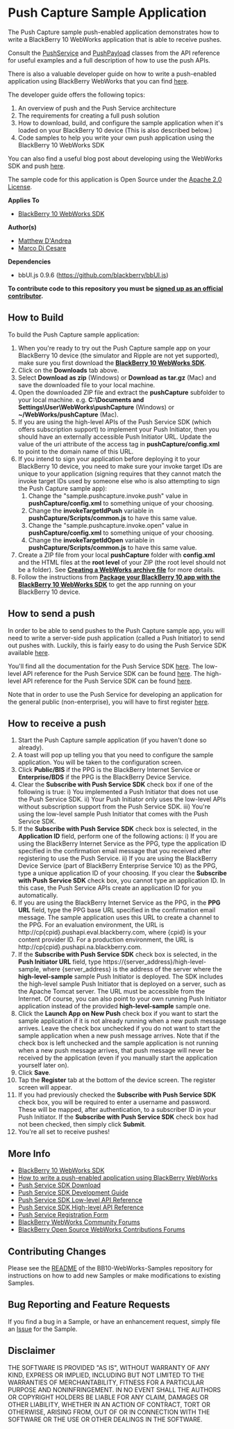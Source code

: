 # Push Capture Sample Application

The Push Capture sample push-enabled application demonstrates how to write a BlackBerry 10 WebWorks application that is able to receive pushes. 

Consult the [PushService](https://developer.blackberry.com/html5/apis/blackberry.push.pushservice.html) and [PushPayload](https://developer.blackberry.com/html5/apis/blackberry.push.pushpayload.html) classes from the API reference for useful examples and a full description of how to use the
push APIs. 

There is also a valuable developer guide on how to write a push-enabled application using BlackBerry WebWorks that you can find [here](https://developer.blackberry.com/html5/documentation/push_service.html).

The developer guide offers the following topics:

1. An overview of push and the Push Service architecture
2. The requirements for creating a full push solution
3. How to download, build, and configure the sample application when it's loaded on your BlackBerry 10 device (This is also described below.)
4. Code samples to help you write your own push application using the BlackBerry 10 WebWorks SDK

You can also find a useful blog post about developing using the WebWorks SDK and push [here](http://devblog.blackberry.com/2012/08/blackberry-10-webworks-push-app).

The sample code for this application is Open Source under the [Apache 2.0 License](http://www.apache.org/licenses/LICENSE-2.0.html).


**Applies To**

* [BlackBerry 10 WebWorks SDK](https://developer.blackberry.com/html5/download/sdk)

**Author(s)** 

* [Matthew D'Andrea](https://github.com/mdandrea)
* [Marco Di Cesare](https://github.com/mdicesare)

**Dependencies**

* bbUI.js 0.9.6 (https://github.com/blackberry/bbUI.js)

**To contribute code to this repository you must be [signed up as an official contributor](http://blackberry.github.com/howToContribute.html).**


## How to Build

To build the Push Capture sample application:

1. When you're ready to try out the Push Capture sample app on your BlackBerry 10 device (the simulator and Ripple are not yet supported), make sure you first download the **[BlackBerry 10 WebWorks SDK](https://developer.blackberry.com/html5/download/sdk)**.
2. Click on the **Downloads** tab above.
3. Select **Download as zip** (Windows) or **Download as tar.gz** (Mac) and save the downloaded file to your local machine.
4. Open the downloaded ZIP file and extract the **pushCapture** subfolder to your local machine. e.g. **C:\Documents and Settings\User\WebWorks\pushCapture** (Windows) or **~/WebWorks/pushCapture** (Mac).
5. If you are using the high-level APIs of the Push Service SDK (which offers subscription support) to implement your Push Initiator, then you should have an externally accessible Push Initiator URL.  Update the value of the uri attribute of the access tag in **pushCapture/config.xml** to point to the domain name of this URL. 
6. If you intend to sign your application before deploying it to your BlackBerry 10 device, you need to make sure your invoke target IDs are unique to your application (signing requires that they cannot match the invoke target IDs used by someone else who is also attempting to sign the Push Capture sample app):
   1. Change the "sample.pushcapture.invoke.push" value in **pushCapture/config.xml** to something unique of your choosing.
   2. Change the **invokeTargetIdPush** variable in **pushCapture/Scripts/common.js** to have this same value.
   3. Change the "sample.pushcapture.invoke.open" value in **pushCapture/config.xml** to something unique of your choosing.
   4. Change the **invokeTargetIdOpen** variable in **pushCapture/Scripts/common.js** to have this same value. 
7. Create a ZIP file from your local **pushCapture** folder with **config.xml** and the HTML files at the **root level** of your ZIP (the root level should not be a folder).  See **[Creating a WebWorks archive file](https://developer.blackberry.com/html5/documentation/ww_developing/creating_an_archive_file_1873325_11.html)** for more details. 
8. Follow the instructions from **[Package your BlackBerry 10 app with the BlackBerry 10 WebWorks SDK](https://developer.blackberry.com/html5/documentation/ww_developing/package_your_bb10_app_with_ww_sdk_2008473_11.html)** to get the app running on your BlackBerry 10 device.


## How to send a push

In order to be able to send pushes to the Push Capture sample app, you will need to write a server-side push application (called a Push Initiator) to send out pushes with.
Luckily, this is fairly easy to do using the Push Service SDK available [here](https://developer.blackberry.com/services/push).

You'll find all the documentation for the Push Service SDK [here](http://developer.blackberry.com/java/documentation/push_service_sdk.html).
The low-level API reference for the Push Service SDK can be found [here](http://www.blackberry.com/developers/docs/PushServiceSDK1.2/LowLevelAPI).
The high-level API reference for the Push Service SDK can be found [here](http://www.blackberry.com/developers/docs/PushServiceSDK1.2/HighLevelAPI).

Note that in order to use the Push Service for developing an application for the general public (non-enterprise), you will have to first register [here](https://www.blackberry.com/profile/?eventId=8121).


## How to receive a push

1. Start the Push Capture sample application (if you haven't done so already).
2. A toast will pop up telling you that you need to configure the sample application.  You will be taken to the configuration screen.
3. Click **Public/BIS** if the PPG is the BlackBerry Internet Service or **Enterprise/BDS** if the PPG is the BlackBerry Device Service.
4. Clear the **Subscribe with Push Service SDK** check box if one of the following is true:
i) You implemented a Push Initiator that does not use the Push Service SDK.
ii) Your Push Initiator only uses the low-level APIs without subscription support from the Push Service SDK.
iii) You're using the low-level sample Push Initiator that comes with the Push Service SDK.
5. If the **Subscribe with Push Service SDK** check box is selected, in the **Application ID** field, perform one of the
following actions:
i) If you are using the BlackBerry Internet Service as the PPG, type the application ID specified in the confirmation
email message that you received after registering to use the Push Service.
ii) If you are using the BlackBerry Device Service (part of BlackBerry Enterprise Service 10) as the PPG, type a unique application ID of your choosing. If you
clear the **Subscribe with Push Service SDK** check box, you cannot type an application ID. In this case, the
Push Service APIs create an application ID for you automatically.
6. If you are using the BlackBerry Internet Service as the PPG, in the **PPG URL** field, type the PPG base URL specified in
the confirmation email message. The sample application uses this URL to create a channel to the PPG. For an
evaluation environment, the URL is http://cp{cpid}.pushapi.eval.blackberry.com, where {cpid} is your content
provider ID. For a production environment, the URL is http://cp{cpid}.pushapi.na.blackberry.com.
7. If the **Subscribe with Push Service SDK** check box is selected, in the **Push Initiator URL** field, 
type https://{server_address}/high-level-sample, where {server_address} is the address of the server where the **high-level-sample** sample
Push Initiator is deployed. The SDK includes the high-level sample Push Initiator that is deployed on a server, such as the
Apache Tomcat server. The URL must be accessible from the Internet.  Of course, you can also point to your own
running Push Initiator application instead of the provided **high-level-sample** sample one.
8. Click the **Launch App on New Push** check box if you want to start the sample application if it is not already running
when a new push message arrives. Leave the check box unchecked if you do not want to start the sample application
when a new push message arrives. Note that if the check box is left unchecked and the sample application is not running when a new
push message arrives, that push message will never be received by the application (even if you manually start the application  
yourself later on). 
9. Click **Save**.
10. Tap the **Register** tab at the bottom of the device screen.  The register screen will appear.
11. If you had previously checked the **Subscribe with Push Service SDK** check box, you will be required to enter a username and password.
These will be mapped, after authentication, to a subscriber ID in your Push Initiator.  If the **Subscribe with Push Service SDK** check box
had not been checked, then simply click **Submit**.
12. You're all set to receive pushes!


## More Info

* [BlackBerry 10 WebWorks SDK](https://developer.blackberry.com/html5/download/sdk)
* [How to write a push-enabled application using BlackBerry WebWorks](https://developer.blackberry.com/html5/documentation/push_service.html)
* [Push Service SDK Download](https://developer.blackberry.com/services/push)
* [Push Service SDK Development Guide](http://developer.blackberry.com/java/documentation/push_service_sdk.html)
* [Push Service SDK Low-level API Reference](http://www.blackberry.com/developers/docs/PushServiceSDK1.2/LowLevelAPI)
* [Push Service SDK High-level API Reference](http://www.blackberry.com/developers/docs/PushServiceSDK1.2/HighLevelAPI)
* [Push Service Registration Form](https://www.blackberry.com/profile/?eventId=8121)
* [BlackBerry WebWorks Community Forums](http://supportforums.blackberry.com/t5/Web-and-WebWorks-Development/bd-p/browser_dev)
* [BlackBerry Open Source WebWorks Contributions Forums](http://supportforums.blackberry.com/t5/BlackBerry-WebWorks/bd-p/ww_con)

## Contributing Changes

Please see the [README](https://github.com/blackberry/BB10-WebWorks-Samples) of the BB10-WebWorks-Samples repository for instructions on how to add new Samples or make modifications to existing Samples.


## Bug Reporting and Feature Requests

If you find a bug in a Sample, or have an enhancement request, simply file an [Issue](https://github.com/blackberry/BB10-WebWorks-Samples/issues) for the Sample.

## Disclaimer

THE SOFTWARE IS PROVIDED "AS IS", WITHOUT WARRANTY OF ANY KIND, EXPRESS OR IMPLIED, INCLUDING BUT NOT LIMITED TO THE WARRANTIES OF MERCHANTABILITY, FITNESS FOR A PARTICULAR PURPOSE AND NONINFRINGEMENT. IN NO EVENT SHALL THE AUTHORS OR COPYRIGHT HOLDERS BE LIABLE FOR ANY CLAIM, DAMAGES OR OTHER LIABILITY, WHETHER IN AN ACTION OF CONTRACT, TORT OR OTHERWISE, ARISING FROM, OUT OF OR IN CONNECTION WITH THE SOFTWARE OR THE USE OR OTHER DEALINGS IN THE SOFTWARE.